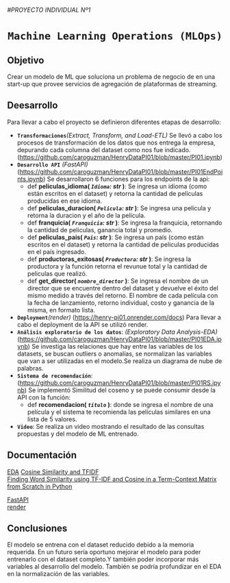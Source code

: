 <em> #PROYECTO INDIVIDUAL Nº1</em>

# <h1 align=center>**`Machine Learning Operations (MLOps)`**</h1>

## Objetivo
Crear un modelo de ML que soluciona un problema de negocio de en una start-up que provee servicios de agregación de plataformas de streaming.
## Deesarrollo
Para llevar a cabo el proyecto se definieron diferentes etapas de desarrollo:
- **`Transformaciones`**_(Extract, Transform, and Load-ETL)_
  Se llevó a cabo los procesos de transformación de los datos que nos entrega la empresa, depurando cada columna del dataset como nos fue indicado.
  (https://github.com/caroguzman/HenryDataPI01/blob/master/PI01.ipynb)
- **`Desarrollo API`** _(FastAPI)_ (https://github.com/caroguzman/HenryDataPI01/blob/master/PI01EndPoints.ipynb)
  Se desarrollaron 6 funciones para los endpoints de la api:
    - def **peliculas_idioma( *`Idioma`: str* )**:
      Se ingresa un idioma (como están escritos en el dataset) y retorna la cantidad de películas producidas en ese idioma.
    - def **peliculas_duracion( *`Pelicula`: str* )**:
      Se ingresa una pelicula y retorna la duracion y el año de la película.
    - def **franquicia( *`Franquicia`: str* )**:
      Se ingresa la franquicia, retornando la cantidad de peliculas, ganancia total y promedio.
    - def **peliculas_pais( *`Pais`: str* )**:
      Se ingresa un país (como están escritos en el dataset) y retorna la cantidad de peliculas producidas en el país ingresado.
    - def **productoras_exitosas( *`Productora`: str* )**:
      Se ingresa la productora y la función retorna el revunue total y la cantidad de peliculas que realizó.
    - def **get_director( *`nombre_director`* )**:
      Se ingresa el nombre de un director que se encuentre dentro del dataset y devuelve el éxito del mismo medido a través del retorno. El nombre de cada película con la fecha de lanzamiento, retorno individual, costo y ganancia de la misma, en formato lista.
- **`Deployment`**_(render)_
  (https://henry-pi01.onrender.com/docs)
  Para llevar a cabo el deployment de la API se utilizó render.
- **`Análisis exploratorio de los datos`**: _(Exploratory Data Analysis-EDA)_ (https://github.com/caroguzman/HenryDataPI01/blob/master/PI01EDA.ipynb)
  Se investiga las relaciones que hay entre las variables de los datasets, se buscan outliers o anomalías, se normalizan las variables que van a ser utilizadas en el modelo.Se realiza un diagrama de nube de palabras. 
- **`Sistema de recomendación`**: (https://github.com/caroguzman/HenryDataPI01/blob/master/PI01RS.ipynb) Se implementó Similitud del coseno y se puede consumir desde la API con la función:
  - def **recomendacion( *`titulo`* )**:
    donde se ingresa el nombre de una película y el sistema te recomienda las películas similares en una lista de 5 valores.
- **`Video`**: Se realiza un video mostrando el resultado de las consultas propuestas y del modelo de ML entrenado.

## Documentación
[EDA](https://medium.com/swlh/introduction-to-exploratory-data-analysis-eda-d83424e47151)
[Cosine Similarity and TFIDF](https://medium.com/web-mining-is688-spring-2021/cosine-similarity-and-tfidf-c2a7079e13fa) <br>
[Finding Word Similarity using TF-IDF and Cosine in a Term-Context Matrix from Scratch in Python](https://towardsdatascience.com/finding-word-similarity-using-tf-idf-in-a-term-context-matrix-from-scratch-in-python-e423533a407)<br>

[FastAPI](https://www.youtube.com/watch?v=J0y2tjBz2Ao)<br>
[render](https://github.com/HX-FNegrete/render-fastapi-tutorial)

## Conclusiones
El modelo se entrena con el dataset reducido debido a la memoria requerida. En un futuro sería oportuno mejorar el modelo para poder entrenarlo con el dataset completo.Y también poder incorporar más variables al desarrollo del modelo. También se podría profundizar en el EDA en la normalización de las variables.
